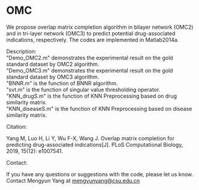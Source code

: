 # OMC

We propose overlap matrix completion algorithm in bilayer network (OMC2) and in tri-layer network (OMC3) to predict potential drug-associated indications, respectively. The codes are implemented in Matlab2014a.

Description:   
"Demo_OMC2.m" demonstrates the experimental result on the gold standard dataset by OMC2 algorithm.  
"Demo_OMC3.m" demonstrates the experimental result on the gold standard dataset by OMC3 algorithm.  
"BNNR.m" is the function of BNNR algorithm.  
"svt.m" is the function of singular value thresholding operator.  
"KNN_drugS.m" is the function of KNN Preprocessing based on drug similarity matrix.  
"KNN_diseaseS.m" is the function of KNN Preprocessing based on disease similarity matrix.

Citation:

Yang M, Luo H, Li Y, Wu F-X, Wang J. Overlap matrix completion for predicting drug-associated indications[J]. PLoS Computational Biology, 2019, 15(12): e1007541.

Contact:

If you have any questions or suggestions with the code, please let us know. 
Contact Mengyun Yang at mengyunyang@csu.edu.cn

